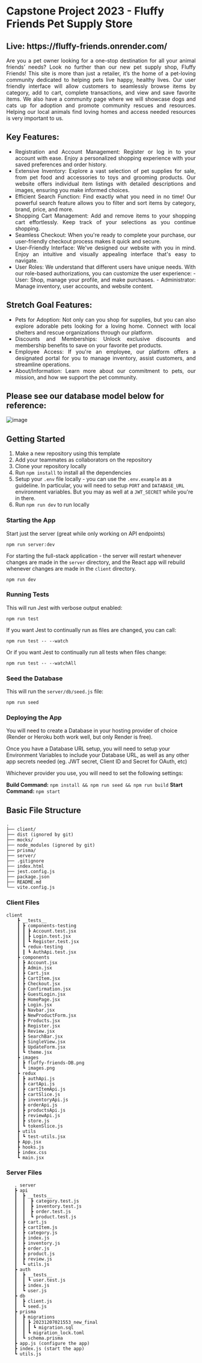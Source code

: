 # Capstone Project 2023 - Fluffy Friends Pet Supply Store

<h2>Live: https://fluffy-friends.onrender.com/</h2>

<div align="justify"> 
Are you a pet owner looking for a one-stop destination for all your animal friends’ needs? Look no further than our new pet supply shop, Fluffy Friends! This site is more than just a retailer, it’s the home of a pet-loving community dedicated to helping pets live happy, healthy lives. Our user friendly interface will allow customers to seamlessly browse items by category, add to cart, complete transactions, and view and save favorite items. We also have a community page where we will showcase dogs and cats up for adoption and promote community rescues and resources. Helping our local animals find loving homes and access needed resources is very important to us.
</div>

## Key Features:

<div align="justify"> 
<ul>
<li> Registration and Account Management: Register or log in to your account with ease. Enjoy a personalized shopping experience with your saved preferences and order history.</li>
<li>Extensive Inventory: Explore a vast selection of pet supplies for sale, from pet food and accessories to toys and grooming products. Our website offers individual item listings with detailed descriptions and images, ensuring you make informed choices.</li>
<li>Efficient Search Function: Find exactly what you need in no time! Our powerful search feature allows you to filter and sort items by category, brand, price, and more.</li>
<li>Shopping Cart Management: Add and remove items to your shopping cart effortlessly. Keep track of your selections as you continue shopping.</li>
<li>Seamless Checkout: When you're ready to complete your purchase, our user-friendly checkout process makes it quick and secure.</li>
<li>User-Friendly Interface: We've designed our website with you in mind. Enjoy an intuitive and visually appealing interface that's easy to navigate.</li>
<li>User Roles: We understand that different users have unique needs. With our role-based authorizations, you can customize the user experience:
    - User: Shop, manage your profile, and make purchases.
    - Administrator: Manage inventory, user accounts, and website content.
</ul>
</div>

## Stretch Goal Features:

<div align="justify"> 
<ul>
<li>Pets for Adoption: Not only can you shop for supplies, but you can also explore adorable pets looking for a loving home. Connect with local shelters and rescue organizations through our platform.</li>
<li>Discounts and Memberships: Unlock exclusive discounts and membership benefits to save on your favorite pet products.</li>
<li>Employee Access: If you're an employee, our platform offers a designated portal for you to manage inventory, assist customers, and streamline operations.</li>
<li>About/Information: Learn more about our commitment to pets, our mission, and how we support the pet community.</li>
</ul>
</div>

## Please see our database model below for reference:

![image](https://github.com/jnaegibbs/Capstone-Project/blob/main/client/images/fluffy-friends-DB.png)

## Getting Started

1. Make a new repository using this template
2. Add your teammates as collaborators on the repository
3. Clone your repository locally
4. Run `npm install` to install all the dependencies
5. Setup your `.env` file locally - you can use the `.env.example` as a guideline. In particular, you will need to setup `PORT` and `DATABASE_URL` environment variables. But you may as well at a `JWT_SECRET` while you're in there.
6. Run `npm run dev` to run locally

### Starting the App

Start just the server (great while only working on API endpoints)

```
npm run server:dev
```

For starting the full-stack application - the server will restart whenever changes are made in the `server` directory, and the React app will rebuild whenever changes are made in the `client` directory.

```
npm run dev
```

### Running Tests

This will run Jest with verbose output enabled:

```
npm run test
```

If you want Jest to continually run as files are changed, you can call:

```
npm run test -- --watch
```

Or if you want Jest to continually run all tests when files change:

```
npm run test -- --watchAll
```

### Seed the Database

This will run the `server/db/seed.js` file:

```
npm run seed
```

### Deploying the App

You will need to create a Database in your hosting provider of choice (Render or Heroku both work well, but only Render is free).

Once you have a Database URL setup, you will need to setup your Environment Variables to include your Database URL, as well as any other app secrets needed (eg. JWT secret, Client ID and Secret for OAuth, etc)

Whichever provider you use, you will need to set the following settings:

**Build Command:** `npm install && npm run seed && npm run build`
**Start Command:** `npm start`

## Basic File Structure

```
.
├── client/
├── dist (ignored by git)
├── mocks/
├── node_modules (ignored by git)
├── prisma/
├── server/
├── .gitignore
├── index.html
├── jest.config.js
├── package.json
├── README.md
└── vite.config.js
```

### Client Files

```
client
    ┣ __tests__
    ┃ ┣ components-testing
    ┃ ┃ ┣ Account.test.jsx
    ┃ ┃ ┣ Login.test.jsx
    ┃ ┃ ┗ Register.test.jsx
    ┃ ┗ redux-testing
    ┃ ┃ ┗ AuthApi.test.jsx
    ┣ components
    ┃ ┣ Account.jsx
    ┃ ┣ Admin.jsx
    ┃ ┣ Cart.jsx
    ┃ ┣ CartItem.jsx
    ┃ ┣ Checkout.jsx
    ┃ ┣ Confirmation.jsx
    ┃ ┣ GuestLogin.jsx
    ┃ ┣ HomePage.jsx
    ┃ ┣ Login.jsx
    ┃ ┣ Navbar.jsx
    ┃ ┣ NewProductForm.jsx
    ┃ ┣ Products.jsx
    ┃ ┣ Register.jsx
    ┃ ┣ Review.jsx
    ┃ ┣ SearchBar.jsx
    ┃ ┣ SingleView.jsx
    ┃ ┣ UpdateForm.jsx
    ┃ ┗ theme.jsx
    ┣ images
    ┃ ┣ fluffy-friends-DB.png
    ┃ ┗ images.png
    ┣ redux
    ┃ ┣ authApi.js
    ┃ ┣ cartApi.js
    ┃ ┣ cartItemApi.js
    ┃ ┣ cartSlice.js
    ┃ ┣ inventoryApi.js
    ┃ ┣ orderApi.js
    ┃ ┣ productsApi.js
    ┃ ┣ reviewApi.js
    ┃ ┣ store.js
    ┃ ┗ tokenSlice.js
    ┣ utils
    ┃ ┗ test-utils.jsx
    ┣ App.jsx
    ┣ hooks.js
    ┣ index.css
    ┗ main.jsx

 ```

 ### Server Files

 ```
    . server
    ┣ api
    ┃  ┣ __tests__
    ┃  ┃  ┣ category.test.js
    ┃  ┃  ┣ inventory.test.js
    ┃  ┃  ┣ order.test.js
    ┃  ┃  ┗ product.test.js
    ┃  ┣ cart.js
    ┃  ┣ cartItem.js
    ┃  ┣ category.js
    ┃  ┣ index.js
    ┃  ┣ inventory.js
    ┃  ┣ order.js
    ┃  ┣ product.js
    ┃  ┣ review.js
    ┃  ┗ utils.js
    ┣ auth
    ┃  ┣ __tests__
    ┃  ┃ ┗ user.test.js
    ┃  ┣ index.js
    ┃  ┗ user.js
    ┣ db
    ┃  ┣ client.js
    ┃  ┗ seed.js
    ┣ prisma
    ┃  ┣ migrations
    ┃  ┃ ┣ 20231207021553_new_final
    ┃  ┃ ┃ ┗ migration.sql
    ┃  ┃ ┗ migration_lock.toml
    ┃  ┗ schema.prisma
    ┣ app.js (configure the app)
    ┣ index.js (start the app)
    ┗ utils.js
```


